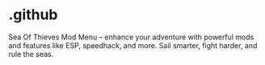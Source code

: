 # .github
Sea Of Thieves Mod Menu – enhance your adventure with powerful mods and features like ESP, speedhack, and more. Sail smarter, fight harder, and rule the seas.
